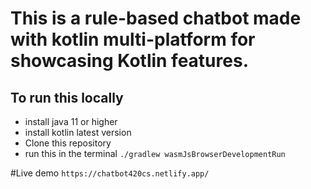 # This is a rule-based chatbot made with kotlin multi-platform for showcasing Kotlin features.

## To run this locally
- install java 11 or higher
- install kotlin latest version
- Clone this repository
- run this in the terminal `./gradlew wasmJsBrowserDevelopmentRun`

#Live demo
`https://chatbot420cs.netlify.app/`
